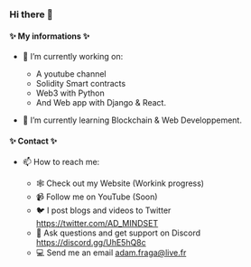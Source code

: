 ### Hi there 👋

#### ✨ My informations ✨ 



- 🔭 I’m currently working on:

    -  A youtube channel
    -  Solidity Smart contracts
    -  Web3 with Python
    -  And Web app with Django & React.
    
   
- 🌱 I’m currently learning Blockchain & Web Developpement.


#### ✨ Contact ✨ 

- 📫 How to reach me: 

  - 🕸️ Check out my Website (Workink progress)
  - 📹 Follow me on YouTube (Soon)
  - 🐦 I post blogs and videos to Twitter https://twitter.com/AD_MINDSET
  - 🔌 Ask questions and get support on Discord https://discord.gg/UhE5hQ8c
  - 💻 Send me an email adam.fraga@live.fr

